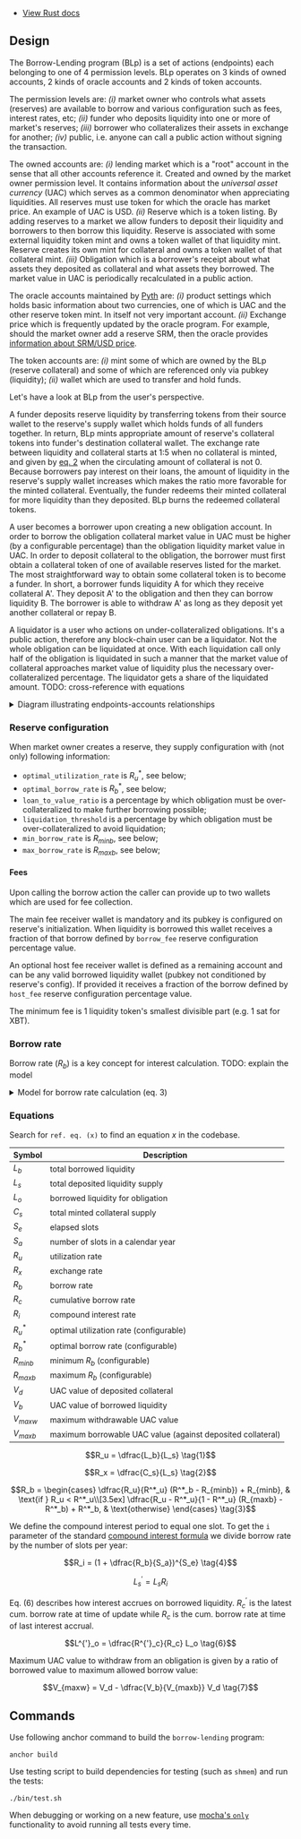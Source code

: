 * [View Rust docs][project-rust-docs]

## Design
The Borrow-Lending program (BLp) is a set of actions (endpoints) each belonging
to one of 4 permission levels. BLp operates on 3 kinds of owned accounts, 2
kinds of oracle accounts and 2 kinds of token accounts.

The permission levels are: _(i)_ market owner who controls what assets
(reserves) are available to borrow and various configuration such as fees,
interest rates, etc; _(ii)_ funder who deposits liquidity into one or more of
market's reserves; _(iii)_ borrower who collateralizes their assets in exchange
for another; _(iv)_ public, i.e. anyone can call a public action without
signing the transaction.

The owned accounts are: _(i)_ lending market which is a "root" account in the
sense that all other accounts reference it. Created and owned by the market
owner permission level. It contains information about the _universal asset
currency_ (UAC) which serves as a common denominator when appreciating
liquidities.  All reserves must use token for which the oracle has market
price. An example of UAC is USD. _(ii)_ Reserve which is a token listing. By
adding reserves to a market we allow funders to deposit their liquidity and
borrowers to then borrow this liquidity.  Reserve is associated with some
external liquidity token mint and owns a token wallet of that liquidity mint.
Reserve creates its own mint for collateral and owns a token wallet of that
collateral mint. _(iii)_ Obligation which is a borrower's receipt about what
assets they deposited as collateral and what assets they borrowed. The market
value in UAC is periodically recalculated in a public action.

The oracle accounts maintained by [Pyth][pyth-network] are: _(i)_ product
settings which holds basic information about two currencies, one of which is
UAC and the other reserve token mint. In itself not very important account.
_(ii)_ Exchange price which is frequently updated by the oracle program. For
example, should the market owner add a reserve SRM, then the oracle provides
[information about SRM/USD price][pyth-srm-usd].

The token accounts are: _(i)_ mint some of which are owned by the BLp (reserve
collateral) and some of which are referenced only via pubkey (liquidity);
_(ii)_ wallet which are used to transfer and hold funds.

Let's have a look at BLp from the user's perspective.

A funder deposits reserve liquidity by transferring tokens from their source
wallet to the reserve's supply wallet which holds funds of all funders
together. In return, BLp mints appropriate amount of reserve's collateral
tokens into funder's destination collateral wallet. The exchange rate between
liquidity and collateral starts at 1:5 when no collateral is minted, and given
by [eq. 2](#equations) when the circulating amount of collateral is not 0.
Because borrowers pay interest on their loans, the amount of liquidity in the
reserve's supply wallet increases which makes the ratio more favorable for the
minted collateral. Eventually, the funder redeems their minted collateral for
more liquidity than they deposited. BLp burns the redeemed collateral tokens.

A user becomes a borrower upon creating a new obligation account. In order to
borrow the obligation collateral market value in UAC must be higher (by a
configurable percentage) than the obligation liquidity market value in UAC. In
order to deposit collateral to the obligation, the borrower must first obtain a
collateral token of one of available reserves listed for the market. The most
straightforward way to obtain some collateral token is to become a funder. In
short, a borrower funds liquidity A for which they receive collateral A'. They
deposit A' to the obligation and then they can borrow liquidity B. The borrower
is able to withdraw A' as long as they deposit yet another collateral or repay
B.

A liquidator is a user who actions on under-collateralized obligations. It's a
public action, therefore any block-chain user can be a liquidator. Not the whole
obligation can be liquidated at once. With each liquidation call only half of
the obligation is liquidated in such a manner that the market value of
collateral approaches market value of liquidity plus the necessary
over-collateralized percentage. The liquidator gets a share of the liquidated
amount. TODO: cross-reference with equations


<details>
<summary markdown="span">
Diagram illustrating endpoints-accounts relationships
</summary>

![Overview of endpoints](docs/endpoints_accounts_relationship.png)

</details>

### Reserve configuration
When market owner creates a reserve, they supply configuration with (not only)
following information:

* `optimal_utilization_rate` is $`R^*_u`$, see below;
* `optimal_borrow_rate` is $`R^*_b`$, see below;
* `loan_to_value_ratio` is a percentage by which obligation must be
  over-collateralized to make further borrowing possible;
* `liquidation_threshold` is a percentage by which obligation must be
  over-collateralized to avoid liquidation;
* `min_borrow_rate` is $`R_{minb}`$, see below;
* `max_borrow_rate` is $`R_{maxb}`$, see below;

#### Fees
Upon calling the borrow action the caller can provide up to two wallets which
are used for fee collection.

The main fee receiver wallet is mandatory and its pubkey is configured on
reserve's initialization. When liquidity is borrowed this wallet receives a
fraction of that borrow defined by `borrow_fee` reserve configuration
percentage value.

An optional host fee receiver wallet is defined as a remaining account and can
be any valid borrowed liquidity wallet (pubkey not conditioned by reserve's
config). If provided it receives a fraction of the borrow defined by `host_fee`
reserve configuration percentage value.

The minimum fee is 1 liquidity token's smallest divisible part (e.g. 1 sat for
XBT).

### Borrow rate
Borrow rate ($`R_b`$) is a key concept for interest calculation. TODO: explain
the model

<details>
<summary markdown="span">Model for borrow rate calculation (eq. 3)</summary>

[![Desmos borrow lending view](docs/borrow_rate_model.png)][desmos-borrow-rate]

_Legend_: subscript `o` in the image means optimal while in this document we
use superscript `*`; the x axis represents $`R_u`$.

</details>

### Equations
Search for `ref. eq. (x)` to find an equation _x_ in the codebase.

| Symbol       | Description |
|---           |--- |
| $`L_b`$      | total borrowed liquidity |
| $`L_s`$      | total deposited liquidity supply |
| $`L_o`$      | borrowed liquidity for obligation |
| $`C_s`$      | total minted collateral supply |
| $`S_e`$      | elapsed slots |
| $`S_a`$      | number of slots in a calendar year |
| $`R_u`$      | utilization rate |
| $`R_x`$      | exchange rate |
| $`R_b`$      | borrow rate |
| $`R_c`$      | cumulative borrow rate |
| $`R_i`$      | compound interest rate |
| $`R^*_u`$    | optimal utilization rate (configurable) |
| $`R^*_b`$    | optimal borrow rate (configurable) |
| $`R_{minb}`$ | minimum $`R_b`$ (configurable) |
| $`R_{maxb}`$ | maximum $`R_b`$ (configurable) |
| $`V_d`$      | UAC value of deposited collateral |
| $`V_b`$      | UAC value of borrowed liquidity |
| $`V_{maxw}`$ | maximum withdrawable UAC value |
| $`V_{maxb}`$ | maximum borrowable UAC value (against deposited collateral) |

```math
R_u = \dfrac{L_b}{L_s}
\tag{1}
```

```math
R_x = \dfrac{C_s}{L_s}
\tag{2}
```

```math
R_b =
\begin{cases}
    \dfrac{R_u}{R^*_u} (R^*_b - R_{minb}) + R_{minb},
    & \text{if } R_u < R^*_u\\[3.5ex]
    \dfrac{R_u - R^*_u}{1 - R^*_u} (R_{maxb} - R^*_b) + R^*_b,
    & \text{otherwise}
\end{cases}
\tag{3}
```


We define the compound interest period to equal one slot. To get the `i`
parameter of the standard [compound interest formula][compound-interest-formula]
we divide borrow rate by the number of slots per year:
```math
R_i = (1 + \dfrac{R_b}{S_a})^{S_e}
\tag{4}
```

```math
L^{'}_s = L_s R_i
\tag{5}
```

Eq. (6) describes how interest accrues on borrowed liquidity. $`R^{'}_c`$ is
the latest cum. borrow rate at time of update while $`R_c`$ is the cum. borrow
rate at time of last interest accrual.
```math
L^{'}_o = \dfrac{R^{'}_c}{R_c} L_o
\tag{6}
```

Maximum UAC value to withdraw from an obligation is given by a ratio of
borrowed value to maximum allowed borrow value:
```math
V_{maxw} = V_d - \dfrac{V_b}{V_{maxb}} V_d
\tag{7}
```

## Commands
Use following anchor command to build the `borrow-lending` program:

```
anchor build
```

Use testing script to build dependencies for testing (such as `shmem`)
and run the tests:

```
./bin/test.sh
```

When debugging or working on a new feature, use
[mocha's `only`][mocha-exclusive-tests] functionality to avoid running all tests
every time.

[desmos-borrow-rate]: https://www.desmos.com/calculator/1002gfizz0
[compound-interest-formula]: https://en.wikipedia.org/wiki/Compound_interest#Periodic_compounding
[mocha-exclusive-tests]: https://mochajs.org/#exclusive-tests
[pyth-network]: https://pyth.network
[pyth-srm-usd]: https://pyth.network/markets/#SRM/USD
[project-rust-docs]: https://crypto_project.gitlab.io/defi/borrow-lending/borrow_lending
